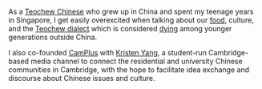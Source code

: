 As a [Teochew Chinese](https://en.wikipedia.org/wiki/Teochew_people) who grew up in China and spent my teenage years in Singapore, I get easily overexcited when talking about our [food](https://en.wikipedia.org/wiki/Teochew_cuisine), culture, and the [Teochew dialect](https://en.wikipedia.org/wiki/Teochew_dialect) which is considered [dying](https://pacificties.org/when-language-means-family-tca-at-ucla/#:~:text=Teochew%20is%20considered%20a%20dying,popular%20as%20Mandarin%20or%20Cantonese.) among younger generations outside China.

I also co-founded [CamPlus](https://www.facebook.com/CamPlus.2016) with [Kristen Yang](https://www.linkedin.com/in/kristen-dilan-yang-b5a4b5102/?locale=en_US), a student-run Cambridge-based media channel to connect the residential and university Chinese communities in Cambridge, with the hope to facilitate idea exchange and discourse about Chinese issues and culture.